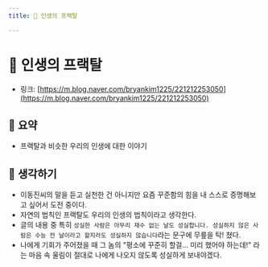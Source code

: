 ```yaml
---
title: 🌲 인생의 프랙탈

---
```

# 🌲 인생의 프랙탈

- 링크: [https://m.blog.naver.com/bryankim1225/221212253050](https://m.blog.naver.com/bryankim1225/221212253050)

## 📝 요약 
- 프랙탈과 비슷한 우리의 인생에 대한 이야기  

## 🤔 생각하기 
- 이동진씨의 말을 듣고 실천한 건 아니지만 요즘 꾸준함의 힘을 내 스스로 증명해보고 싶어서 도전 중이다.  
- 자연의 법칙인 프랙탈도 우리의 인생의 법칙이라고 생각한다.  
- 글의 내용 중 특히 `성실한 사람은 아무리 재수 없는 날도 성실합니다. 성실하지 않은 사람은 수능 전 날이라고 할지라도 성실하지 않습니다`라는 문구에 무릎을 탁! 쳤다.  
- 나에게 기회가 주어졌을 때 그 놈의 "평소에 꾸준히 할걸... 미리 했어야 하는데!" 라는 마음 속 울림이 절대로 나에게 나오지 않도록 성실하게 보내야겠다.  